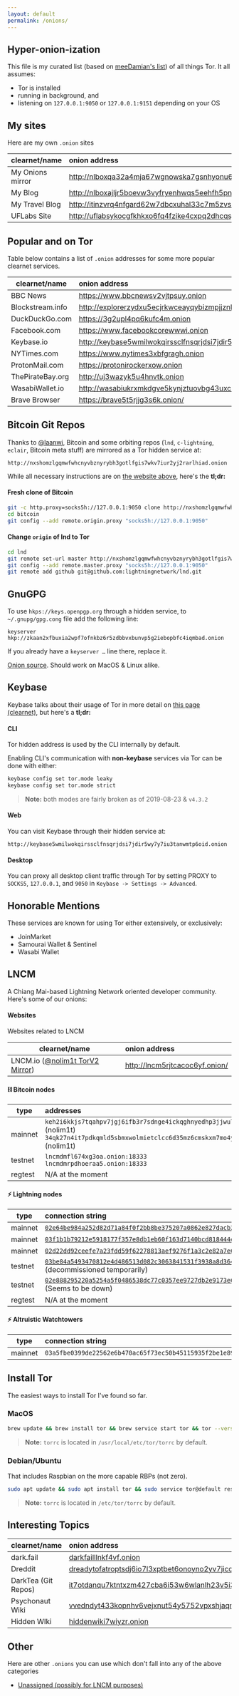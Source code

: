 ```yaml
---
layout: default
permalink: /onions/
---
```


Hyper-onion-ization
--------------


This file is my curated list (based on [meeDamian's list](https://github.com/meeDamian/onions)) of all things Tor.  It all assumes:

* Tor is installed
* running in background, and
* listening on `127.0.0.1:9050` or `127.0.0.1:9151` depending on your OS

My sites
--------------

Here are my own ``.onion`` sites

| clearnet/name    | onion address
|------------------|:--------------
| My Onions mirror | http://nlboxqa32a4mja67wgnowska7gsnhyonu6dzry3whd6cba277hkbmcid.onion/
| My Blog          | http://nlboxajljr5boevw3vyfryenhwqs5eehfh5pnbzjlnounrje5wulbnyd.onion/
| My Travel Blog   | http://itinzvrq4nfgard62w7dbcxuhal33c7m5zvsrqwxynkpahkertuy5sad.onion/
| UFLabs Site      | http://uflabsykocgfkhkxo6fq4fzike4cxpq2dhcqsj3kosgprpkc6hva2iid.onion/


Popular and on Tor
--------------

Table below contains a list of `.onion` addresses for some more popular clearnet services.

| clearnet/name    | onion address
|------------------|:--------------
| BBC News         | https://www.bbcnewsv2vjtpsuy.onion
| Blockstream.info | http://explorerzydxu5ecjrkwceayqybizmpjjznk5izmitf2modhcusuqlid.onion
| DuckDuckGo.com   | https://3g2upl4pq6kufc4m.onion
| Facebook.com     | https://www.facebookcorewwwi.onion
| Keybase.io       | http://keybase5wmilwokqirssclfnsqrjdsi7jdir5wy7y7iu3tanwmtp6oid.onion
| NYTimes.com      | https://www.nytimes3xbfgragh.onion
| ProtonMail.com   | https://protonirockerxow.onion
| ThePirateBay.org | http://uj3wazyk5u4hnvtk.onion
| WasabiWallet.io  | http://wasabiukrxmkdgve5kynjztuovbg43uxcbcxn6y2okcrsg7gb6jdmbad.onion
| Brave Browser    | https://brave5t5rjjg3s6k.onion/

Bitcoin Git Repos
-----------------

Thanks to [@laanwj], Bitcoin and some orbiting repos (`lnd`, `c-lightning`, `eclair`, Bitcoin meta stuff) are mirrored as a Tor hidden service at:

[@laanwj]: https://github.com/laanwj

```
http://nxshomzlgqmwfwhcnyvbznyrybh3gotlfgis7wkv7iur2yj2rarlhiad.onion
```

While all necessary instructions are on [the website above], here's the **tl;dr:**

[the website above]: http://nxshomzlgqmwfwhcnyvbznyrybh3gotlfgis7wkv7iur2yj2rarlhiad.onion

#### Fresh clone of Bitcoin

```bash
git -c http.proxy=socks5h://127.0.0.1:9050 clone http://nxshomzlgqmwfwhcnyvbznyrybh3gotlfgis7wkv7iur2yj2rarlhiad.onion/git/bitcoin.git
cd bitcoin
git config --add remote.origin.proxy "socks5h://127.0.0.1:9050"
```

#### Change `origin` of lnd to Tor

```bash
cd lnd
git remote set-url master http://nxshomzlgqmwfwhcnyvbznyrybh3gotlfgis7wkv7iur2yj2rarlhiad.onion/git/lnd.git
git config --add remote.master.proxy "socks5h://127.0.0.1:9050"
git remote add github git@github.com:lightningnetwork/lnd.git
```

GnuGPG
------

To use `hkps://keys.openpgp.org` through a hidden service, to `~/.gnupg/gpg.cong` file add the following line:

```
keyserver hkp://zkaan2xfbuxia2wpf7ofnkbz6r5zdbbvxbunvp5g2iebopbfc4iqmbad.onion
```

If you already have a `keyserver …` line there, replace it.

[Onion source](https://keys.openpgp.org/about/usage). Should work on MacOS & Linux alike.

Keybase
-------

Keybase talks about their usage of Tor in more detail on [this page] [(clearnet)], but here's a **tl;dr:**

[this page]: http://keybase5wmilwokqirssclfnsqrjdsi7jdir5wy7y7iu3tanwmtp6oid.onion/docs/command_line/tor
[(clearnet)]: https://keybase.io/docs/command_line/tor

#### CLI

Tor hidden address is used by the CLI internally by default.

Enabling CLI's communication with **non-keybase** services via Tor can be done with either:

```bash
keybase config set tor.mode leaky
keybase config set tor.mode strict
```

> **Note:** both modes are fairly broken as of 2019-08-23 & `v4.3.2`

#### Web

You can visit Keybase through their hidden service at:

```
http://keybase5wmilwokqirssclfnsqrjdsi7jdir5wy7y7iu3tanwmtp6oid.onion
```

#### Desktop

You can proxy all desktop client traffic through Tor by setting PROXY to `SOCKS5`,
`127.0.0.1`, and `9050` in `Keybase -> Settings -> Advanced`.

Honorable Mentions
------------------

These services are known for using Tor either extensively, or exclusively:

* JoinMarket
* Samourai Wallet & Sentinel
* Wasabi Wallet

LNCM
----
A Chiang Mai-based Lightning Network oriented developer community.  Here's some of our onions:

#### Websites

Websites related to LNCM

| clearnet/name    | onion address
|------------------|:--------------
| LNCM.io ([@nolim1t TorV2 Mirror](https://github.com/nolim1t))      | http://lncm5rjtcacoc6yf.onion/


#### ⛓ Bitcoin nodes

| type    | addresses
|---------|:----------
| mainnet | `keh2i6kkjs7tqahpv7jgj6ifb3r7sdnge4ickqghnyedhp3jjwu7mlad.onion:8333` (nolim1t)<br />`34qk27n4it7pdkqmld5sbmxwolmietclcc6d35mz6cmskxm7mo4ykzid.onion:8333` (nolim1t)
| testnet | `lncmdmfl674xg3oa.onion:18333`<br> `lncmdmrpdhoeraa5.onion:18333`
| regtest | N/A at the moment

#### ⚡️ Lightning nodes

| type    | connection string
|---------|:------------------
| mainnet | [`02e64be984a252d82d71a84f0f2bb8be375207a0862e827dacb290977eca84078f@2qtnbs2vwsmhdalmyd5ftmxp6w6clepaawyys6ndmneb6g2qxn7bkpad.onion:9735`](https://1ml.com/node/02e64be984a252d82d71a84f0f2bb8be375207a0862e827dacb290977eca84078f)
| mainnet | [`03f1b1b79212e5918177f357e8db1eb60f163d7140bcd818444e2dae75884dd3e0@2u4i4ofm4owow576qeii3s5qz3r7z272obaeyzouehkdyr4oy54wkpad.onion:9736`](https://1ml.com/node/03f1b1b79212e5918177f357e8db1eb60f163d7140bcd818444e2dae75884dd3e0)
| mainnet | [`02d22dd92ceefe7a23fdd59f62278813aef9276f1a3c2e82a7e0329b0f732e9e06@r2j6jijh3hpffje4vshg2vo3il2fd5ulupmb7u74douezuq2yrj3kvyd.onion:9735`](https://1ml.com/node/02d22dd92ceefe7a23fdd59f62278813aef9276f1a3c2e82a7e0329b0f732e9e06)
| testnet | [`03be84a5493470812e4d486513d082c3063841531f3938a8d3646327a332a2c477@roq7ltvhifbccl54xivrihs32ibw2pdhihac6v2orx3bosapl447k3qd.onion:9735`](https://1ml.com/testnet/node/03be84a5493470812e4d486513d082c3063841531f3938a8d3646327a332a2c477) (decommissioned temporarily)
| testnet | [`02e888295220a5254a5f0486538dc77c0357ee9727db2e9173e6a76646d4aa332e@hxz6xeqvmi5s6rbqqtgu4qkihgdkwbnc7h2vnsn3qkahhffau6afbsyd.onion:9733`](https://1ml.com/testnet/node/02e888295220a5254a5f0486538dc77c0357ee9727db2e9173e6a76646d4aa332e) (Seems to be down)
| regtest | N/A at the moment


#### ⚡️ Altruistic Watchtowers

| type    | connection string
|---------|:------------------
| mainnet | `03a5fbe0399de22562e6b470ac65f73ec50b45115935f2be1e89a884e5dfa3c6d8@nwehukwznotaxcpagoycd6t6eipyrvnnq245ehenxzl5g7maq5f2qaqd.onion:9911`

Install Tor
-----------
The easiest ways to install Tor I've found so far.

### MacOS

```bash
brew update && brew install tor && brew service start tor && tor --version
```

> **Note:** `torrc` is located in `/usr/local/etc/tor/torrc` by default.

### Debian/Ubuntu

That includes Raspbian on the more capable RBPs (not zero).

```bash
sudo apt update && sudo apt install tor && sudo service tor@default restart && tor --version
```

> **Note:** `torrc` is located in `/etc/tor/torrc` by default.


Interesting Topics
--------------

| clearnet/name          | onion address
|------------------------|:------------------
| dark.fail              | [darkfailllnkf4vf.onion](http://darkfailllnkf4vf.onion/)
| Dreddit                | [dreadytofatroptsdj6io7l3xptbet6onoyno2yv7jicoxknyazubrad.onion](http://dreadytofatroptsdj6io7l3xptbet6onoyno2yv7jicoxknyazubrad.onion/)
| DarkTea (Git Repos)    | [it7otdanqu7ktntxzm427cba6i53w6wlanlh23v5i3siqmos47pzhvyd.onion](http://it7otdanqu7ktntxzm427cba6i53w6wlanlh23v5i3siqmos47pzhvyd.onion/)
| Psychonaut Wiki        | [vvedndyt433kopnhv6vejxnut54y5752vpxshjaqmj7ftwiu6quiv2ad.onion](http://vvedndyt433kopnhv6vejxnut54y5752vpxshjaqmj7ftwiu6quiv2ad.onion/)
| Hidden WIki            | [hiddenwiki7wiyzr.onion](http://hiddenwiki7wiyzr.onion/)


Other
-------

Here are other ```.onions``` you can use which don't fall into any of the above categories

* [Unassigned (possibly for LNCM purposes)](http://lncm5ceegpyrc2ts.onion/)
